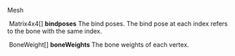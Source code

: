 Mesh

​	Matrix4x4[] **bindposes**	The bind poses. The bind pose at each index refers to the bone with the same index.

​	BoneWeight[] **boneWeights** The bone weights of each vertex.